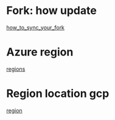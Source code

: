 # Fork: how update

[how_to_sync_your_fork](https://stackoverflow.com/questions/7244321/how-do-i-update-or-sync-a-forked-repository-on-github)

# Azure region

[regions]('https://gist.github.com/ausfestivus/04e55c7d80229069bf3bc75870630ec8')

# Region location gcp

[region](https://cloud.google.com/compute/docs/regions-zones?hl=fr)